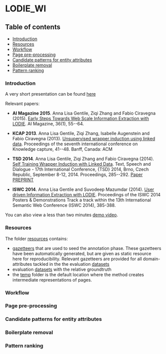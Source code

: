 # LODIE_WI

## Table of contents ##

- [Introduction](#introduction) 
- [Resources](#resources)
- [Workflow](#workflow)
- [Page pre-processing](#page-pre-processing)
- [Candidate patterns for entity attributes](#candidate-patterns-for-entity-attributes)
- [Boilerplate removal](#boilerplate-removal)
- [Pattern ranking](#pattern-ranking)

### Introduction ###

A very short presentation can be found [here](http://www.slideshare.net/AnnaGentile/mining-entities-from-the-web) 

Relevant papers:
- **AI Magazine 2015**. Anna Lisa Gentile, Ziqi Zhang and Fabio Ciravegna (2015). [Early Steps Towards Web Scale Information Extraction with LODIE](http://www.aaai.org/ojs/index.php/aimagazine/article/view/2567). AI Magazine, 36(1), 55--64.

- **KCAP 2013**. Anna Lisa Gentile, Ziqi Zhang, Isabelle Augenstein and Fabio Ciravegna (2013). [Unsupervised wrapper induction using linked data](http://dl.acm.org/citation.cfm?doid=2479832.2479845). Proceedings of the seventh international conference on Knowledge capture, 41--48. Banff, Canada: ACM 

- **TSD 2014**. Anna Lisa Gentile, Ziqi Zhang and Fabio Ciravegna (2014). [Self Training Wrapper Induction with Linked Data](http://link.springer.com/chapter/10.1007%2F978-3-319-10816-2_35). Text, Speech and Dialogue - 17th International Conference, {TSD} 2014, Brno, Czech Republic, September 8-12, 2014. Proceedings, 285--292. [Paper PREPRINT](http://www.tsdconference.org/tsd2014/download/preprints/681.pdf)

- **ISWC 2014**. Anna Lisa Gentile and Suvodeep Mazumdar (2014). [User driven Information Extraction with LODIE](http://ceur-ws.org/Vol-1272/paper_112.pdf). Proceedings of the ISWC 2014 Posters & Demonstrations Track a track within the 13th International Semantic Web Conference (ISWC 2014), 385-388.

You can also view a less than two minutes [demo video](http://staffwww.dcs.shef.ac.uk/people/A.L.Gentile/demo/iswc2014.html).

### Resources ###
The folder [resources](./resources) contains:
- [gazetteers](./resources/gazetteers) that are used to seed the annotation phase. These gazetteers have been automatically generated, but are given as static resource here for reproducibility. Relevant gazetteers are provided for all domain-attributes tackled in the the evaluation [datasets](./resources/datasets)
- evaluation [datasets](./resources/datasets) with the relative groundtruth
- the [temp](./temp) folder is the default location where the method creates intermediate representations of pages.

### Workflow ###

### Page pre-processing ###

### Candidate patterns for entity attributes ###

### Boilerplate removal ###

### Pattern ranking ###
